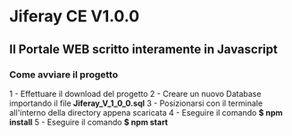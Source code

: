 <h1>Jiferay CE V1.0.0</h1>
<h2>Il Portale WEB scritto interamente in Javascript</h2>

<h3>Come avviare il progetto</h3>
<p>
  1 - Effettuare il download del progetto
  2 - Creare un nuovo Database importando il file <b>Jiferay_V_1_0_0.sql</b>
  3 - Posizionarsi con il terminale all'interno della directory appena scaricata
  4 - Eseguire il comando <b>$ npm install</b>
  5 - Eseguire il comando <b>$ npm start</b>
</p>
